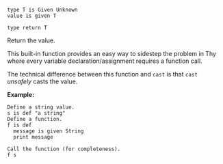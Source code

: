 ```thy
type T is Given Unknown
value is given T

type return T
```

Return the value.

This built-in function provides an easy way to sidestep
the problem in Thy where every variable declaration/assignment
requires a function call.

The technical difference between this function and `cast`
is that `cast` *unsafely* casts the value.

**Example:**

```thy
Define a string value.
s is def "a string"
Define a function.
f is def
  message is given String
  print message

Call the function (for completeness).
f s
```
